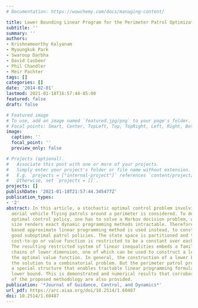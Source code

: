 ```yaml
---
# Documentation: https://wowchemy.com/docs/managing-content/

title: Lower Bounding Linear Program for the Perimeter Patrol Optimization Problem
subtitle: ''
summary: ''
authors:
- Krishnamoorthy Kalyanam
- Myoungkuk Park
- Swaroop Darbha
- David Casbeer
- Phil Chandler
- Meir Pachter
tags: []
categories: []
date: '2014-02-01'
lastmod: 2021-01-18T16:57:44-05:00
featured: false
draft: false

# Featured image
# To use, add an image named `featured.jpg/png` to your page's folder.
# Focal points: Smart, Center, TopLeft, Top, TopRight, Left, Right, BottomLeft, Bottom, BottomRight.
image:
  caption: ''
  focal_point: ''
  preview_only: false

# Projects (optional).
#   Associate this post with one or more of your projects.
#   Simply enter your project's folder or file name without extension.
#   E.g. `projects = ["internal-project"]` references `content/project/deep-learning/index.md`.
#   Otherwise, set `projects = []`.
projects: []
publishDate: '2021-01-18T21:57:44.345477Z'
publication_types:
- '2'
abstract: In this article, a stochastic optimal control problem involving an unmanned
  aerial vehicle flying patrols around a perimeter is considered. To determine the
  optimal control policy, one has to solve a Markov decision problem, whose large
  size renders exact dynamic programming methods intractable. Therefore, a state aggregation
  based approximate linear programming method is used instead, to construct provably
  good suboptimal patrol policies. The state space is partitioned and the optimal
  cost-to-go or value function is restricted to be a constant over each partition.
  The resulting restricted system of linear inequalities embeds a family of Markov
  chains of lower dimension, one of which can be used to construct a lower bound on
  the optimal value function. In general, the construction of a lower bound requires
  the solution to a combinatorial problem. But the perimeter patrol problem exhibits
  a special structure that enables tractable linear programming formulation for the
  lower bound. This is demonstrated and numerical results that corroborate the efficacy
  of the proposed methodology are also provided.
publication: '*Journal of Guidance, Control, and Dynamics*'
url_pdf: https://arc.aiaa.org/doi/10.2514/1.60487
doi: 10.2514/1.60487
---
```

